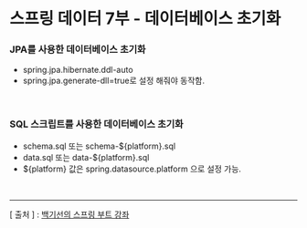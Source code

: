 스프링 데이터 7부 - 데이터베이스 초기화
===

### JPA를 사용한 데이터베이스 초기화
  + spring.jpa.hibernate.ddl-auto
  + spring.jpa.generate-dll=true로 설정 해줘야 동작함.
  
<br/>  
  
### SQL 스크립트를 사용한 데이터베이스 초기화
  + schema.sql 또는 schema-${platform}.sql
  + data.sql 또는 data-${platform}.sql
  + ${platform} 값은 spring.datasource.platform 으로 설정 가능.
  
    
<br/>  

---
[ 출처 ] : [백기선의 스프링 부트 강좌](https://www.inflearn.com/course/%EC%8A%A4%ED%94%84%EB%A7%81%EB%B6%80%ED%8A%B8/)
